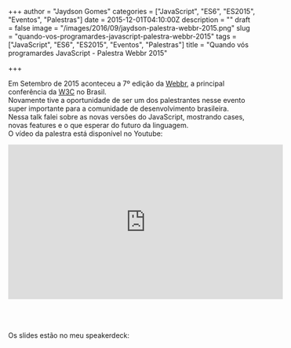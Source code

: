 +++
author = "Jaydson Gomes"
categories = ["JavaScript", "ES6", "ES2015", "Eventos", "Palestras"]
date = 2015-12-01T04:10:00Z
description = ""
draft = false
image = "/images/2016/09/jaydson-palestra-webbr-2015.png"
slug = "quando-vos-programardes-javascript-palestra-webbr-2015"
tags = ["JavaScript", "ES6", "ES2015", "Eventos", "Palestras"]
title = "Quando vós programardes JavaScript - Palestra Webbr 2015"

+++

Em Setembro de 2015 aconteceu a 7º edição da [Webbr](http://conferenciaweb.w3c.br/), a principal conferência da [W3C](http://www.w3c.br/Home/WebHome) no Brasil.  
Novamente tive a oportunidade de ser um dos palestrantes nesse evento super importante para a comunidade de desenvolvimento brasileira.  
Nessa talk falei sobre as novas versões do JavaScript, mostrando cases, novas features e o que esperar do futuro da linguagem.  
O vídeo da palestra está disponível no Youtube:  
<iframe width="560" height="315" src="https://www.youtube.com/embed/8erF1b6_rmg?list=PLQq8-9yVHyOaHUE6t3x89xRO4-tPR1n2L" frameborder="0" allowfullscreen></iframe>

<br /><br />  
Os slides estão no meu speakerdeck:  
<script async class="speakerdeck-embed" data-id="344b9913ca0e47f6a31761f9d9cd206f" data-ratio="1.33333333333333" src="//speakerdeck.com/assets/embed.js"></script>